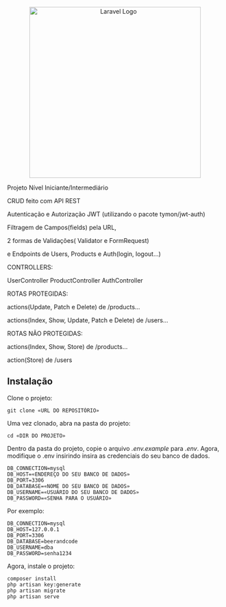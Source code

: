 <p align="center"><a href="https://laravel.com" target="_blank"><img src="https://raw.githubusercontent.com/laravel/art/master/logo-lockup/5%20SVG/2%20CMYK/1%20Full%20Color/laravel-logolockup-cmyk-red.svg" width="400" alt="Laravel Logo"></a></p>

Projeto Nível Iniciante/Intermediário 

CRUD feito com API REST

Autenticação e Autorização JWT (utilizando o pacote tymon/jwt-auth)

Filtragem de Campos(fields) pela URL,

2 formas de Validações( Validator e FormRequest)

e Endpoints de Users, Products e Auth(login, logout...)

CONTROLLERS:

UserController
ProductController
AuthController

ROTAS PROTEGIDAS:

actions(Update, Patch e Delete) de /products...

actions(Index, Show, Update, Patch e Delete) de /users...

ROTAS NÃO PROTEGIDAS:

actions(Index, Show, Store) de /products... 

action(Store) de /users



## Instalação

Clone o projeto:

```
git clone «URL DO REPOSITÓRIO»
```

Uma vez clonado, abra na pasta do projeto:

```
cd «DIR DO PROJETO»
```

Dentro da pasta do projeto, copie o arquivo *.env.example* para *.env*.
Agora, modifique o .env insirindo insira as credenciais do seu banco de dados.

```
DB_CONNECTION=mysql
DB_HOST=«ENDEREÇO DO SEU BANCO DE DADOS»
DB_PORT=3306
DB_DATABASE=«NOME DO SEU BANCO DE DADOS»
DB_USERNAME=«USUÁRIO DO SEU BANCO DE DADOS»
DB_PASSWORD=«SENHA PARA O USUÁRIO»
```

Por exemplo:
```
DB_CONNECTION=mysql
DB_HOST=127.0.0.1
DB_PORT=3306
DB_DATABASE=beerandcode
DB_USERNAME=dba
DB_PASSWORD=senha1234
```

Agora, instale o projeto:

```
composer install
php artisan key:generate
php artisan migrate
php artisan serve
```

